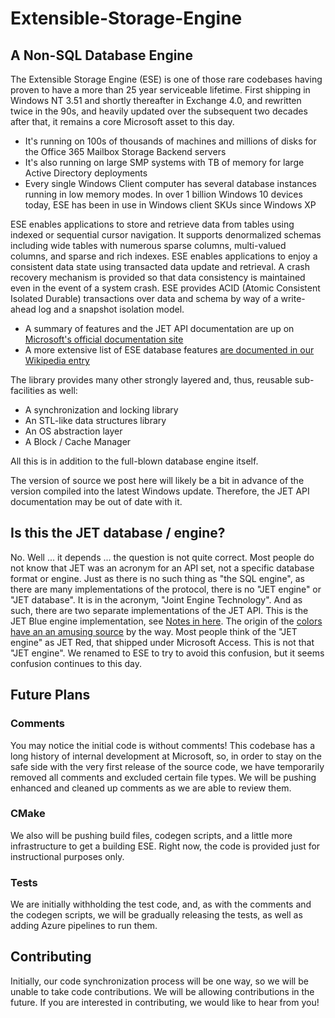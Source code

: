 # Extensible-Storage-Engine

## A Non-SQL Database Engine

The Extensible Storage Engine (ESE) is one of those rare codebases having proven to have a more than 25 year serviceable lifetime.  First shipping in Windows NT 3.51 and shortly thereafter in Exchange 4.0, and rewritten twice in the 90s, and heavily updated over the subsequent two decades after that, it remains a core Microsoft asset to this day.

- It's running on 100s of thousands of machines and millions of disks for the Office 365 Mailbox Storage Backend servers
- It's also running on large SMP systems with TB of memory for large Active Directory deployments
- Every single Windows Client computer has several database instances running in low memory modes. In over 1 billion Windows 10 devices today, ESE has been in use in Windows client SKUs since Windows XP

ESE enables applications to store and retrieve data from tables using indexed or sequential cursor navigation.  It supports denormalized schemas including wide tables with numerous sparse columns, multi-valued columns, and sparse and rich indexes.  ESE enables applications to enjoy a consistent data state using transacted data update and retrieval.  A crash recovery mechanism is provided so that data consistency is maintained even in the event of a system crash.  ESE provides ACID (Atomic Consistent Isolated Durable) transactions over data and schema by way of a write-ahead log and a snapshot isolation model.

- A summary of features and the JET API documentation are up on [Microsoft's official documentation site](https://docs.microsoft.com/en-us/windows/win32/extensible-storage-engine/extensible-storage-engine)
- A more extensive list of ESE database features [are documented in our Wikipedia entry](https://en.wikipedia.org/wiki/Extensible_Storage_Engine)

The library provides many other strongly layered and, thus, reusable sub-facilities as well:
- A synchronization and locking library
- An STL-like data structures library
- An OS abstraction layer
- A Block / Cache Manager

All this is in addition to the full-blown database engine itself.

The version of source we post here will likely be a bit in advance of the version compiled into the latest Windows update.  Therefore, the JET API documentation may be out of date with it.

## Is this the JET database / engine?

No.  Well ... it depends ... the question is not quite correct.  Most people do not know that JET was an acronym for an API set, not a specific database format or engine.  Just as there is no such thing as "the SQL engine", as there are many implementations of the protocol, there is no "JET engine" or "JET database".  It is in the acronym, "Joint Engine Technology".  And as such, there are two separate implementations of the JET API.  This is the JET Blue engine implementation, see [Notes in here](https://docs.microsoft.com/en-us/windows/win32/extensible-storage-engine/extensible-storage-engine).  The origin of the [colors have an an amusing source](https://en.wikipedia.org/wiki/Extensible_Storage_Engine#History) by the way.  Most people think of the "JET engine" as JET Red, that shipped under Microsoft Access.  This is not that "JET engine".  We renamed to ESE to try to avoid this confusion, but it seems confusion continues to this day.

## Future Plans

### Comments

You may notice the initial code is without comments!  This codebase has a long history of internal development at Microsoft, so, in order to stay on the safe side with the very first release of the source code, we have temporarily removed all comments and excluded certain file types.  We will be pushing enhanced and cleaned up comments as we are able to review them.

### CMake

We also will be pushing build files, codegen scripts, and a little more infrastructure to get a building ESE.  Right now, the code is provided just for instructional purposes only.

### Tests

We are initially withholding the test code, and, as with the comments and the codegen scripts, we will be gradually releasing the tests, as well as adding Azure pipelines to run them.

## Contributing

Initially, our code synchronization process will be one way, so we will be unable to take code contributions.  We will be allowing contributions in the future.  If you are interested in contributing, we would like to hear from you!
